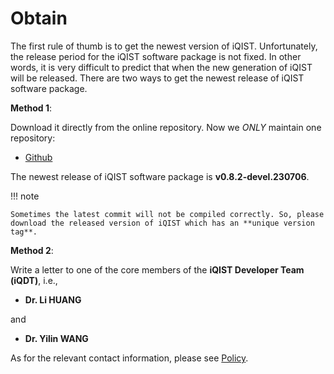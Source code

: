 # Obtain

The first rule of thumb is to get the newest version of iQIST. Unfortunately, the release period for the iQIST software package is not fixed. In other words, it is very difficult to predict that when the new generation of iQIST will be released. There are two ways to get the newest release of iQIST software package.

**Method 1**:

Download it directly from the online repository. Now we *ONLY* maintain one repository:

* [Github](https://github.com/huangli712/iQIST)

The newest release of iQIST software package is **v0.8.2-devel.230706**.

!!! note

    Sometimes the latest commit will not be compiled correctly. So, please download the released version of iQIST which has an **unique version tag**.

**Method 2**:

Write a letter to one of the core members of the **iQIST Developer Team (iQDT)**, i.e.,

* **Dr. Li HUANG**

and

* **Dr. Yilin WANG**

As for the relevant contact information, please see [Policy](../ch01/policy.md).

